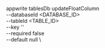 appwrite tablesDb updateFloatColumn \
        --databaseId <DATABASE_ID> \
        --tableId <TABLE_ID> \
        --key '' \
        --required false \
        --default null \



